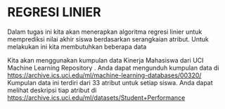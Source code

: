 #  REGRESI LINIER

Dalam tugas ini kita akan menerapkan algoritma regresi linier untuk memprediksi nilai akhir siswa berdasarkan serangkaian atribut. Untuk melakukan ini kita membutuhkan beberapa data

Kita akan menggunakan kumpulan data Kinerja Mahasiswa dari UCI Machine Learning Repository . Anda dapat mengunduh kumpulan data di https://archive.ics.uci.edu/ml/machine-learning-databases/00320/
Kumpulan data ini terdiri dari 33 atribut untuk setiap siswa. Anda dapat melihat deskripsi tiap atribut di https://archive.ics.uci.edu/ml/datasets/Student+Performance


